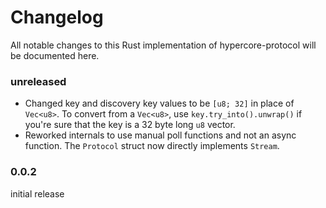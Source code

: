 # Changelog

All notable changes to this Rust implementation of hypercore-protocol will be documented here.

### unreleased

* Changed key and discovery key values to be `[u8; 32]` in place of `Vec<u8>`. To convert from a `Vec<u8>`, use `key.try_into().unwrap()` if you're sure that the key is a 32 byte long `u8` vector.
* Reworked internals to use manual poll functions and not an async function. The `Protocol` struct now directly implements `Stream`.

### 0.0.2

initial release
